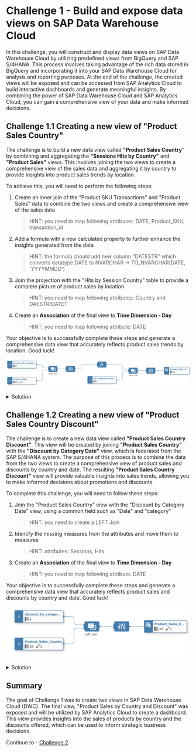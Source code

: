 # Challenge 1 - Build and expose data views on SAP Data Warehouse Cloud

In this challenge, you will construct and display data views on SAP Data Warehouse Cloud by utilizing predefined views from BigQuery and SAP S/4HANA. This process involves taking advantage of the rich data stored in BigQuery and incorporating it into your SAP Data Warehouse Cloud for analysis and reporting purposes. At the end of the challenge, the created views will be exposed and can be accessed from SAP Analytics Cloud to build interactive dashboards and generate meaningful insights. By combining the power of SAP Data Warehouse Cloud and SAP Analytics Cloud, you can gain a comprehensive view of your data and make informed decisions.


## Challenge 1.1 Creating a new view of "Product Sales Country" 

The challenge is to build a new data view called **"Product Sales Country"** by combining and aggregating the **"Sessions Hits by Country"** and **"Product Sales"** views. This involves joining the two views to create a comprehensive view of the sales data and aggregating it by country to provide insights into product sales trends by location.

To achieve this, you will need to perform the following steps:

1. Create an inner join of the "Product SKU Transactions" and "Product Sales" data to combine the two views and create a comprehensive view of the sales data
   >HINT: you need to map following attributes: DATE, Product_SKU, transaction_id
2. Add a formula with a new calculated property to further enhance the insights generated from the data
   >HINT: the formula should add new column "DATESTR" which converts datatype DATE to NVARCHAR -> TO_NVARCHAR(DATE, 'YYYYMMDD')
3. Join the projection with the "Hits by Session Country" table to provide a complete picture of product sales by location
   >HINT: you need to map following attributes: Country and DAESTR/DATET
4. Create an **Association** of the final view to **Time Dimension - Day**
   >HINT: you need to map following attribute: DATE

Your objective is to successfully complete these steps and generate a comprehensive data view that accurately reflects product sales trends by location. Good luck!

![Product Sales Country View](../../images/product-sales-country-view.png)

<details>
  <summary>Solution</summary>

1. 👉 Open your [SAP Data Warehouse Cloud](https://ccebd5f3-3595-488d-846d-eda360636613.us10.hcs.cloud.sap/dwaas-ui/index.html#/home) using the provided credentials.
   
   Your user is associated with unique space (CATEGORY_MGMT_\<STUDENT>) where you can work and create your data artifacts. 
   
    ![New View](../../images/dwchome.png)


2. 👉 Go to **SAP DWC Data Builder** and create **New Graphical View**
    
    ![New View](../../images/newgraphview.png)


3. 👉 Open the **Shared Objects** from Repository, expand the views and drag and drop the following 3 views into the canvas
    - product_transactions_view
    - Product_Sales
    - hits_sessions_country_view
   
    ![New View](../../images/view1tables.png)


4. 👉 Drag and move **product_sku_transaction_view** on top of **Product_Sales** to create a **JOIN**
   
    ![Join](../../images/join1.png)


5. 👉 Define the following **JOIN** conditions:
    
    - Join Type: *Inner*
    - Mappings (see screenshot): DATE->DATE, Product_SKU->Product_SKU, transaction_id->transaction_id
   
    ![Join](../../images/join1map.png)


6. 👉 Keep the Projection columns unchanged
   
7. 👉 Add new **Calculated Column** (see screenshot below)
   
    ![Join](../../images/cc_column.png)

8. 👉 The idea of the calculated column is to have an additional DATE field with *String* data type, which is required for the next join. Add the following properties to the calculated column.
    - Business Name: *DATESTR*
    - Technical Name: *DATESTR*
    - Data Type: *String*
    - Lenght: *10*
    - Expression: *TO_NVARCHAR(DATE, 'YYYYMMDD')*
   
    ![Join](../../images/cc_column_properties.png)

9. 👉 Drag and move **Calculated Column** on top of **hits_session_country_view** to create the second **JOIN**
   
    ![Join](../../images/join2.png)

10. 👉 Define the following **JOIN** conditions:
    
    - Join Type: *Inner*
    - Mappings (see screenshot): DATESTR->DATET, Country->Country
   
    ![Join](../../images/join2map.png)

11. 👉 Finalyse the view by giving a name, semantic type and expose for consumption
    
    - Business Name: *Product_Sales_Country*
    - Technical Name: *Product_Sales_Country*
    - Semantic Usage: *Analytical Dataset*
    - Expose for Consumption: *On*
   
    ![Join](../../images/finalview1.png)

12. 👉 Create a new **Association**, search for the *"Time Dimension - Day"* and add it as a target.
    
    ![Join](../../images/association2.png)

13. 👉 Create the following mapping: **DATE->Date**
    
    ![Join](../../images/assoc_mapping2.png)

14. 👉 Save and deploy the **Product_Sales_Country** view
    
    ![Join](../../images/savedeploy.png)

</details>

## Challenge 1.2 Creating a new view of "Product Sales Country Discount" 
 
The challenge is to create a new data view called **"Product Sales Country Discount"**. This view will be created by joining **"Product Sales Country"** with the **"Discount by Category Date"** view, which is federated from the SAP S/4HANA system. The purpose of this process is to combine the data from the two views to create a comprehensive view of product sales and discounts by country and date. The resulting **"Product Sales Country Discount"** view will provide valuable insights into sales trends, allowing you to make informed decisions about promotions and discounts.

To complete this challenge, you will need to follow these steps:

1. Join the "Product Sales Country" view with the "Discount by Category Date" view, using a common field such as "Date" and "category"
   >HINT: you need to create a LEFT Join
2. Identify the missing measures from the attributes and move them to measures
   >HINT: attributes: Sessions, Hits
3. Create an **Association** of the final view to **Time Dimension - Day**
   >HINT: you need to map following attribute: DATE

Your objective is to successfully complete these steps and generate a comprehensive data view that accurately reflects product sales and discounts by country and date. Good luck!

![Product Sales Country Discount](../../images/product_sales_country_discount.png)


<details>
  <summary>Solution</summary>

1. 👉 Go to **SAP DWC Data Builder** and create **New Graphical View**
    
    ![New View](../../images/newgraphview.png)


2. 👉 Open the **Shared Objects** from Repository, expand the views and drag and drop the **"discount_by_category_date_view"** into the canvas.
3. 👉 Open the **Views** from the Repository and drop the **"Product_Sales_Country"** view into the canvas.
   
    ![New View](../../images/view2tables.png)

4. 👉 Drag and move **discount_by_category_date_view** on top of **Product_Sales_Country** to create a **JOIN**
   
    ![Join](../../images/join3.png)


5. 👉 Define the following **JOIN** conditions:
    
    - Join Type: *Left*
    - Mappings (see screenshot): Date->Date, Product_Category_Enhanced_Ecommerce->category
   
    ![Join](../../images/join3map.png)


6. 👉 Keep the Projection columns unchanged

7. 👉 Finalyse the view by giving a name, semantic type and expose for consumption
    
    - Business Name: *Product_Sales_Country_Discount*
    - Technical Name: *Product_Sales_Country_Discount*
    - Semantic Usage: *Analytical Dataset*
    - Expose for Consumption: *On*
   
    ![Join](../../images/finalview2.png)

8. 👉 Move **Sessions** and **Hits** attributes to **Measures**
    
    ![Join](../../images/att_meas.png)


9. 👉 Create a new **Association**, search for the *"Time Dimension - Day"* and add it as a target.
    
    ![Join](../../images/association2.png)

10. 👉 Create the following mapping: **DATE->Date**
    
    ![Join](../../images/assoc_mapping2.png)

11. 👉 Save and deploy the **Product_Sales_Country_Discount** view
    
    ![Join](../../images/savedeploy.png)

</details>

## Summary

The goal of Challenge 1 was to create two views in SAP Data Warehouse Cloud (DWC). The final view, "Product Sales by Country and Discount" was exposed and will be utilized by SAP Analytics Cloud to create a dashboard. This view provides insights into the sales of products by country and the discounts offered, which can be used to inform strategic business decisions. 

Continue to - [Challenge 2](../ex3/README.md)
